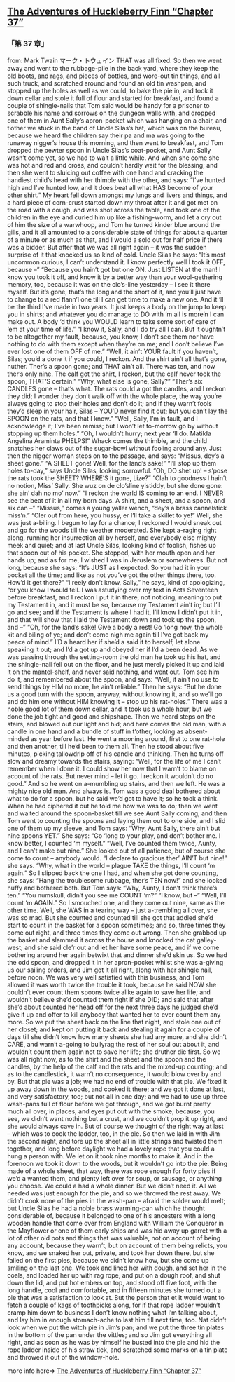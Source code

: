 ## [The Adventures of Huckleberry Finn “Chapter 37”](https://www.beanreading.com/ja/article/803?source=github )  
###  「第 37 章」 
  from:  Mark Twain マーク・トウェイン 
THAT was all fixed. So then we went away and went to the rubbage-pile in the back yard, where they keep the old boots, and rags, and pieces of bottles, and wore-out tin things, and all such truck, and scratched around and found an old tin washpan, and stopped up the holes as well as we could, to bake the pie in, and took it down cellar and stole it full of flour and started for breakfast, and found a couple of shingle-nails that Tom said would be handy for a prisoner to scrabble his name and sorrows on the dungeon walls with, and dropped one of them in Aunt Sally’s apron-pocket which was hanging on a chair, and t’other we stuck in the band of Uncle Silas’s hat, which was on the bureau, because we heard the children say their pa and ma was going to the runaway nigger’s house this morning, and then went to breakfast, and Tom dropped the pewter spoon in Uncle Silas’s coat-pocket, and Aunt Sally wasn’t come yet, so we had to wait a little while.
And when she come she was hot and red and cross, and couldn’t hardly wait for the blessing; and then she went to sluicing out coffee with one hand and cracking the handiest child’s head with her thimble with the other, and says:
“I’ve hunted high and I’ve hunted low, and it does beat all what HAS become of your other shirt.”
My heart fell down amongst my lungs and livers and things, and a hard piece of corn-crust started down my throat after it and got met on the road with a cough, and was shot across the table, and took one of the children in the eye and curled him up like a fishing-worm, and let a cry out of him the size of a warwhoop, and Tom he turned kinder blue around the gills, and it all amounted to a considerable state of things for about a quarter of a minute or as much as that, and I would a sold out for half price if there was a bidder. But after that we was all right again – it was the sudden surprise of it that knocked us so kind of cold. Uncle Silas he says:
“It’s most uncommon curious, I can’t understand it. I know perfectly well I took it OFF, because –”
“Because you hain’t got but one ON. Just LISTEN at the man! I know you took it off, and know it by a better way than your wool-gethering memory, too, because it was on the clo’s-line yesterday – I see it there myself. But it’s gone, that’s the long and the short of it, and you’ll just have to change to a red flann’l one till I can get time to make a new one. And it ‘ll be the third I’ve made in two years. It just keeps a body on the jump to keep you in shirts; and whatever you do manage to DO with ‘m all is more’n I can make out. A body ‘d think you WOULD learn to take some sort of care of ‘em at your time of life.”
“I know it, Sally, and I do try all I can. But it oughtn’t to be altogether my fault, because, you know, I don’t see them nor have nothing to do with them except when they’re on me; and I don’t believe I’ve ever lost one of them OFF of me.”
“Well, it ain’t YOUR fault if you haven’t, Silas; you’d a done it if you could, I reckon. And the shirt ain’t all that’s gone, nuther. Ther’s a spoon gone; and THAT ain’t all. There was ten, and now ther’s only nine. The calf got the shirt, I reckon, but the calf never took the spoon, THAT’S certain.”
“Why, what else is gone, Sally?”
“Ther’s six CANDLES gone – that’s what. The rats could a got the candles, and I reckon they did; I wonder they don’t walk off with the whole place, the way you’re always going to stop their holes and don’t do it; and if they warn’t fools they’d sleep in your hair, Silas – YOU’D never find it out; but you can’t lay the SPOON on the rats, and that I know.”
“Well, Sally, I’m in fault, and I acknowledge it; I’ve been remiss; but I won’t let to-morrow go by without stopping up them holes.”
“Oh, I wouldn’t hurry; next year ‘ll do. Matilda Angelina Araminta PHELPS!”
Whack comes the thimble, and the child snatches her claws out of the sugar-bowl without fooling around any. Just then the nigger woman steps on to the passage, and says:
“Missus, dey’s a sheet gone.”
“A SHEET gone! Well, for the land’s sake!”
“I’ll stop up them holes to-day,” says Uncle Silas, looking sorrowful.
“Oh, DO shet up! – s’pose the rats took the SHEET? WHERE’S it gone, Lize?”
“Clah to goodness I hain’t no notion, Miss’ Sally. She wuz on de clo’sline yistiddy, but she done gone: she ain’ dah no mo’ now.”
“I reckon the world IS coming to an end. I NEVER see the beat of it in all my born days. A shirt, and a sheet, and a spoon, and six can –”
“Missus,” comes a young yaller wench, “dey’s a brass cannelstick miss’n.”
“Cler out from here, you hussy, er I’ll take a skillet to ye!”
Well, she was just a-biling. I begun to lay for a chance; I reckoned I would sneak out and go for the woods till the weather moderated. She kept a-raging right along, running her insurrection all by herself, and everybody else mighty meek and quiet; and at last Uncle Silas, looking kind of foolish, fishes up that spoon out of his pocket. She stopped, with her mouth open and her hands up; and as for me, I wished I was in Jeruslem or somewheres. But not long, because she says:
“It’s JUST as I expected. So you had it in your pocket all the time; and like as not you’ve got the other things there, too. How’d it get there?”
“I reely don’t know, Sally,” he says, kind of apologizing, “or you know I would tell. I was astudying over my text in Acts Seventeen before breakfast, and I reckon I put it in there, not noticing, meaning to put my Testament in, and it must be so, because my Testament ain’t in; but I’ll go and see; and if the Testament is where I had it, I’ll know I didn’t put it in, and that will show that I laid the Testament down and took up the spoon, and –”
“Oh, for the land’s sake! Give a body a rest! Go ‘long now, the whole kit and biling of ye; and don’t come nigh me again till I’ve got back my peace of mind.”
I’D a heard her if she’d a said it to herself, let alone speaking it out; and I’d a got up and obeyed her if I’d a been dead. As we was passing through the setting-room the old man he took up his hat, and the shingle-nail fell out on the floor, and he just merely picked it up and laid it on the mantel-shelf, and never said nothing, and went out. Tom see him do it, and remembered about the spoon, and says:
“Well, it ain’t no use to send things by HIM no more, he ain’t reliable.” Then he says: “But he done us a good turn with the spoon, anyway, without knowing it, and so we’ll go and do him one without HIM knowing it – stop up his rat-holes.”
There was a noble good lot of them down cellar, and it took us a whole hour, but we done the job tight and good and shipshape. Then we heard steps on the stairs, and blowed out our light and hid; and here comes the old man, with a candle in one hand and a bundle of stuff in t’other, looking as absent-minded as year before last. He went a mooning around, first to one rat-hole and then another, till he’d been to them all. Then he stood about five minutes, picking tallowdrip off of his candle and thinking. Then he turns off slow and dreamy towards the stairs, saying:
“Well, for the life of me I can’t remember when I done it. I could show her now that I warn’t to blame on account of the rats. But never mind – let it go. I reckon it wouldn’t do no good.”
And so he went on a-mumbling up stairs, and then we left. He was a mighty nice old man. And always is.
Tom was a good deal bothered about what to do for a spoon, but he said we’d got to have it; so he took a think. When he had ciphered it out he told me how we was to do; then we went and waited around the spoon-basket till we see Aunt Sally coming, and then Tom went to counting the spoons and laying them out to one side, and I slid one of them up my sleeve, and Tom says:
“Why, Aunt Sally, there ain’t but nine spoons YET.”
She says:
“Go ‘long to your play, and don’t bother me. I know better, I counted ‘m myself.”
“Well, I’ve counted them twice, Aunty, and I can’t make but nine.”
She looked out of all patience, but of course she come to count – anybody would.
“I declare to gracious ther’ AIN’T but nine!” she says. “Why, what in the world – plague TAKE the things, I’ll count ‘m again.”
So I slipped back the one I had, and when she got done counting, she says:
“Hang the troublesome rubbage, ther’s TEN now!” and she looked huffy and bothered both. But Tom says:
“Why, Aunty, I don’t think there’s ten.”
“You numskull, didn’t you see me COUNT ‘m?”
“I know, but –”
“Well, I’ll count ‘m AGAIN.”
So I smouched one, and they come out nine, same as the other time. Well, she WAS in a tearing way – just a-trembling all over, she was so mad. But she counted and counted till she got that addled she’d start to count in the basket for a spoon sometimes; and so, three times they come out right, and three times they come out wrong. Then she grabbed up the basket and slammed it across the house and knocked the cat galley-west; and she said cle’r out and let her have some peace, and if we come bothering around her again betwixt that and dinner she’d skin us. So we had the odd spoon, and dropped it in her apron-pocket whilst she was a-giving us our sailing orders, and Jim got it all right, along with her shingle nail, before noon. We was very well satisfied with this business, and Tom allowed it was worth twice the trouble it took, because he said NOW she couldn’t ever count them spoons twice alike again to save her life; and wouldn’t believe she’d counted them right if she DID; and said that after she’d about counted her head off for the next three days he judged she’d give it up and offer to kill anybody that wanted her to ever count them any more.
So we put the sheet back on the line that night, and stole one out of her closet; and kept on putting it back and stealing it again for a couple of days till she didn’t know how many sheets she had any more, and she didn’t CARE, and warn’t a-going to bullyrag the rest of her soul out about it, and wouldn’t count them again not to save her life; she druther die first.
So we was all right now, as to the shirt and the sheet and the spoon and the candles, by the help of the calf and the rats and the mixed-up counting; and as to the candlestick, it warn’t no consequence, it would blow over by and by.
But that pie was a job; we had no end of trouble with that pie. We fixed it up away down in the woods, and cooked it there; and we got it done at last, and very satisfactory, too; but not all in one day; and we had to use up three wash-pans full of flour before we got through, and we got burnt pretty much all over, in places, and eyes put out with the smoke; because, you see, we didn’t want nothing but a crust, and we couldn’t prop it up right, and she would always cave in. But of course we thought of the right way at last – which was to cook the ladder, too, in the pie. So then we laid in with Jim the second night, and tore up the sheet all in little strings and twisted them together, and long before daylight we had a lovely rope that you could a hung a person with. We let on it took nine months to make it.
And in the forenoon we took it down to the woods, but it wouldn’t go into the pie. Being made of a whole sheet, that way, there was rope enough for forty pies if we’d a wanted them, and plenty left over for soup, or sausage, or anything you choose. We could a had a whole dinner.
But we didn’t need it. All we needed was just enough for the pie, and so we throwed the rest away. We didn’t cook none of the pies in the wash-pan – afraid the solder would melt; but Uncle Silas he had a noble brass warming-pan which he thought considerable of, because it belonged to one of his ancesters with a long wooden handle that come over from England with William the Conqueror in the Mayflower or one of them early ships and was hid away up garret with a lot of other old pots and things that was valuable, not on account of being any account, because they warn’t, but on account of them being relicts, you know, and we snaked her out, private, and took her down there, but she failed on the first pies, because we didn’t know how, but she come up smiling on the last one. We took and lined her with dough, and set her in the coals, and loaded her up with rag rope, and put on a dough roof, and shut down the lid, and put hot embers on top, and stood off five foot, with the long handle, cool and comfortable, and in fifteen minutes she turned out a pie that was a satisfaction to look at. But the person that et it would want to fetch a couple of kags of toothpicks along, for if that rope ladder wouldn’t cramp him down to business I don’t know nothing what I’m talking about, and lay him in enough stomach-ache to last him till next time, too.
Nat didn’t look when we put the witch pie in Jim’s pan; and we put the three tin plates in the bottom of the pan under the vittles; and so Jim got everything all right, and as soon as he was by himself he busted into the pie and hid the rope ladder inside of his straw tick, and scratched some marks on a tin plate and throwed it out of the window-hole.


more info here=>   [The Adventures of Huckleberry Finn “Chapter 37”](https://www.beanreading.com/ja/article/803?source=github ) 
